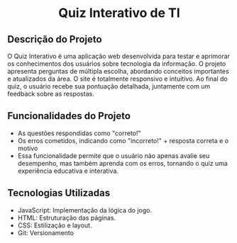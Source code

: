 <h1 align="center">Quiz Interativo de TI</h1>

## Descrição do Projeto
O Quiz Interativo é uma aplicação web desenvolvida para testar e aprimorar os conhecimentos dos usuários sobre tecnologia da informação. O projeto apresenta perguntas de múltipla escolha, abordando conceitos importantes e atualizados da área. O site é totalmente responsivo e intuitivo. Ao final do quiz, o usuário recebe sua pontuação detalhada, juntamente com um feedback sobre as respostas. 

## Funcionalidades do Projeto
- As questões respondidas como "correto!"
- Os erros cometidos, indicando como "incorreto!" + resposta correta e o motivo
- Essa funcionalidade permite que o usuário não apenas avalie seu desempenho, mas também aprenda com os erros, tornando o quiz uma experiência educativa e interativa.


## Tecnologias Utilizadas
- JavaScript: Implementação da lógica do jogo.
- HTML: Estruturação das páginas.
- CSS: Estilização e layout.
- Git: Versionamento 


